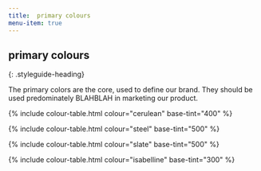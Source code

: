 ```yaml
---
title:  primary colours
menu-item: true
---
```


## primary colours
{: .styleguide-heading}

The primary colors are the core, used to define our brand. They should be used predominately BLAHBLAH in marketing our product.

{% include colour-table.html colour="cerulean" base-tint="400" %}

{% include colour-table.html colour="steel" base-tint="500" %}

{% include colour-table.html colour="slate" base-tint="500" %}

{% include colour-table.html colour="isabelline" base-tint="300" %}
